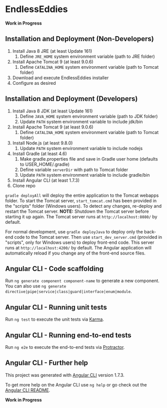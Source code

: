 # EndlessEddies
**Work in Progress**

## Installation and Deployment (Non-Developers)
1. Install Java 8 JRE (at least Update 161)
    1. Define `JRE_HOME` system environment variable (path to JRE folder)
2. Install Apache Tomcat 9 (at least 9.0.6)
    1. Define `CATALINA_HOME` system environment variable (path to Tomcat folder)
3. Download and execute EndlessEddies installer
4. Configure as desired

## Installation and Deployment (Developers)
1. Install Java 8 JDK (at least Update 161)
    1. Define `JAVA_HOME` system environment variable (path to JDK folder)
    2. Update `PATH` system environment variable to include jdk/bin
2. Install Apache Tomcat 9 (at least 9.0.6)
    1. Define `CATALINA_HOME` system environment variable (path to Tomcat folder)
3. Install Node.js (at least 9.8.0)
    1. Update `PATH` system environment variable to include nodejs
4. Install Gradle (at least 4.6)
    1. Make gradle.properties file and save in Gradle user home (defaults to USER_HOME/.gradle)
    2. Define variable `serverDir` with path to Tomcat folder
    3. Update `PATH` system environment variable to include gradle/bin
5. Install Angular CLI (at least 1.7.3)
6. Clone repo

`gradle deployAll` will deploy the entire application to the Tomcat webapps folder. 
To start the Tomcat server, `start_tomcat.cmd` has been provided in the "scripts" folder (Windows users). 
To detect any changes, re-deploy and restart the Tomcat server. 
**NOTE:** Shutdown the Tomcat server before starting it up again. 
The Tomcat server runs at `http://localhost:8080/` by default.

For normal development, use `gradle deployJava` to deploy only the back-end code to the Tomcat server.
Then use `start_dev_server.cmd` (provided in "scripts", only for Windows users) to deploy front-end code. 
This server runs at `http://localhost:4200/` by default. 
The Angular application will automatically reload if you change any of the front-end source files.

## Angular CLI - Code scaffolding

Run `ng generate component component-name` to generate a new component. You can also use `ng generate directive|pipe|service|class|guard|interface|enum|module`.

## Angular CLI - Running unit tests

Run `ng test` to execute the unit tests via [Karma](https://karma-runner.github.io).

## Angular CLI - Running end-to-end tests

Run `ng e2e` to execute the end-to-end tests via [Protractor](http://www.protractortest.org/).

## Angular CLI - Further help
This project was generated with [Angular CLI](https://github.com/angular/angular-cli) version 1.7.3.

To get more help on the Angular CLI use `ng help` or go check out the [Angular CLI README](https://github.com/angular/angular-cli/blob/master/README.md).

**Work in Progress**
